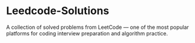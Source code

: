 # Leedcode-Solutions
A collection of solved problems from LeetCode — one of the most popular platforms for coding interview preparation and algorithm practice.

